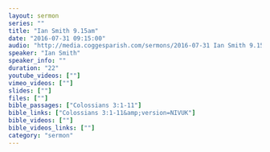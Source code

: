 ```yaml
---
layout: sermon
series: ""
title: "Ian Smith 9.15am"
date: "2016-07-31 09:15:00"
audio: "http://media.coggesparish.com/sermons/2016-07-31 Ian Smith 9.15am.mp3"
speaker: "Ian Smith"
speaker_info: ""
duration: "22"
youtube_videos: [""]
vimeo_videos: [""]
slides: [""]
files: [""]
bible_passages: ["Colossians 3:1-11"]
bible_links: ["Colossians 3:1-11&amp;version=NIVUK"]
bible_videos: [""]
bible_videos_links: [""]
category: "sermon"
---
```

